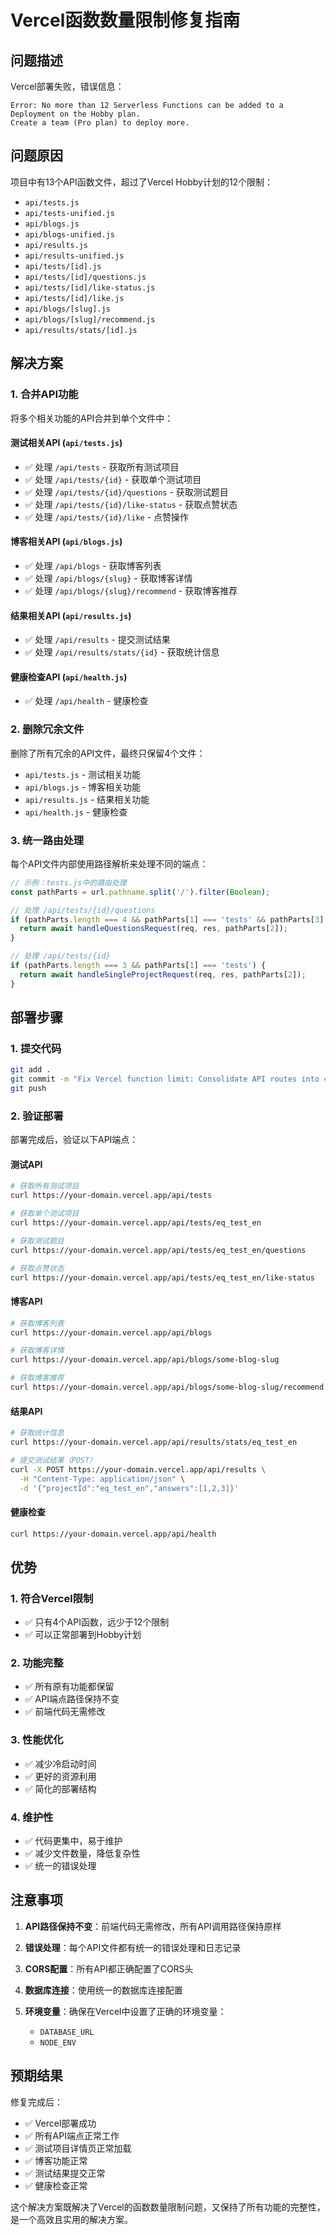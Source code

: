 # Vercel函数数量限制修复指南

## 问题描述
Vercel部署失败，错误信息：
```
Error: No more than 12 Serverless Functions can be added to a Deployment on the Hobby plan. 
Create a team (Pro plan) to deploy more.
```

## 问题原因
项目中有13个API函数文件，超过了Vercel Hobby计划的12个限制：
- `api/tests.js`
- `api/tests-unified.js`
- `api/blogs.js`
- `api/blogs-unified.js`
- `api/results.js`
- `api/results-unified.js`
- `api/tests/[id].js`
- `api/tests/[id]/questions.js`
- `api/tests/[id]/like-status.js`
- `api/tests/[id]/like.js`
- `api/blogs/[slug].js`
- `api/blogs/[slug]/recommend.js`
- `api/results/stats/[id].js`

## 解决方案

### 1. 合并API功能
将多个相关功能的API合并到单个文件中：

#### 测试相关API (`api/tests.js`)
- ✅ 处理 `/api/tests` - 获取所有测试项目
- ✅ 处理 `/api/tests/{id}` - 获取单个测试项目
- ✅ 处理 `/api/tests/{id}/questions` - 获取测试题目
- ✅ 处理 `/api/tests/{id}/like-status` - 获取点赞状态
- ✅ 处理 `/api/tests/{id}/like` - 点赞操作

#### 博客相关API (`api/blogs.js`)
- ✅ 处理 `/api/blogs` - 获取博客列表
- ✅ 处理 `/api/blogs/{slug}` - 获取博客详情
- ✅ 处理 `/api/blogs/{slug}/recommend` - 获取博客推荐

#### 结果相关API (`api/results.js`)
- ✅ 处理 `/api/results` - 提交测试结果
- ✅ 处理 `/api/results/stats/{id}` - 获取统计信息

#### 健康检查API (`api/health.js`)
- ✅ 处理 `/api/health` - 健康检查

### 2. 删除冗余文件
删除了所有冗余的API文件，最终只保留4个文件：
- `api/tests.js` - 测试相关功能
- `api/blogs.js` - 博客相关功能  
- `api/results.js` - 结果相关功能
- `api/health.js` - 健康检查

### 3. 统一路由处理
每个API文件内部使用路径解析来处理不同的端点：

```javascript
// 示例：tests.js中的路由处理
const pathParts = url.pathname.split('/').filter(Boolean);

// 处理 /api/tests/{id}/questions
if (pathParts.length === 4 && pathParts[1] === 'tests' && pathParts[3] === 'questions') {
  return await handleQuestionsRequest(req, res, pathParts[2]);
}

// 处理 /api/tests/{id}
if (pathParts.length === 3 && pathParts[1] === 'tests') {
  return await handleSingleProjectRequest(req, res, pathParts[2]);
}
```

## 部署步骤

### 1. 提交代码
```bash
git add .
git commit -m "Fix Vercel function limit: Consolidate API routes into 4 files"
git push
```

### 2. 验证部署
部署完成后，验证以下API端点：

#### 测试API
```bash
# 获取所有测试项目
curl https://your-domain.vercel.app/api/tests

# 获取单个测试项目
curl https://your-domain.vercel.app/api/tests/eq_test_en

# 获取测试题目
curl https://your-domain.vercel.app/api/tests/eq_test_en/questions

# 获取点赞状态
curl https://your-domain.vercel.app/api/tests/eq_test_en/like-status
```

#### 博客API
```bash
# 获取博客列表
curl https://your-domain.vercel.app/api/blogs

# 获取博客详情
curl https://your-domain.vercel.app/api/blogs/some-blog-slug

# 获取博客推荐
curl https://your-domain.vercel.app/api/blogs/some-blog-slug/recommend
```

#### 结果API
```bash
# 获取统计信息
curl https://your-domain.vercel.app/api/results/stats/eq_test_en

# 提交测试结果（POST）
curl -X POST https://your-domain.vercel.app/api/results \
  -H "Content-Type: application/json" \
  -d '{"projectId":"eq_test_en","answers":[1,2,3]}'
```

#### 健康检查
```bash
curl https://your-domain.vercel.app/api/health
```

## 优势

### 1. 符合Vercel限制
- ✅ 只有4个API函数，远少于12个限制
- ✅ 可以正常部署到Hobby计划

### 2. 功能完整
- ✅ 所有原有功能都保留
- ✅ API端点路径保持不变
- ✅ 前端代码无需修改

### 3. 性能优化
- ✅ 减少冷启动时间
- ✅ 更好的资源利用
- ✅ 简化的部署结构

### 4. 维护性
- ✅ 代码更集中，易于维护
- ✅ 减少文件数量，降低复杂性
- ✅ 统一的错误处理

## 注意事项

1. **API路径保持不变**：前端代码无需修改，所有API调用路径保持原样

2. **错误处理**：每个API文件都有统一的错误处理和日志记录

3. **CORS配置**：所有API都正确配置了CORS头

4. **数据库连接**：使用统一的数据库连接配置

5. **环境变量**：确保在Vercel中设置了正确的环境变量：
   - `DATABASE_URL`
   - `NODE_ENV`

## 预期结果

修复完成后：
- ✅ Vercel部署成功
- ✅ 所有API端点正常工作
- ✅ 测试项目详情页正常加载
- ✅ 博客功能正常
- ✅ 测试结果提交正常
- ✅ 健康检查正常

这个解决方案既解决了Vercel的函数数量限制问题，又保持了所有功能的完整性，是一个高效且实用的解决方案。
